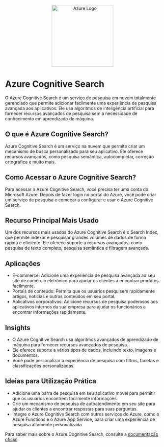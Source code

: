 <div align="center">
  <img src="https://upload.wikimedia.org/wikipedia/commons/a/a8/Microsoft_Azure_Logo.svg" alt="Azure Logo" width="200"/>
</div>

# Azure Cognitive Search

O Azure Cognitive Search é um serviço de pesquisa em nuvem totalmente gerenciado que permite adicionar facilmente uma experiência de pesquisa avançada aos aplicativos. Ele usa algoritmos de inteligência artificial para fornecer recursos avançados de pesquisa sem a necessidade de conhecimento em aprendizado de máquina.

## O que é Azure Cognitive Search?

Azure Cognitive Search é um serviço na nuvem que permite criar um mecanismo de busca personalizado para seu aplicativo. Ele oferece recursos avançados, como pesquisa semântica, autocompletar, correção ortográfica e muito mais.

## Como Acessar o Azure Cognitive Search?

Para acessar o Azure Cognitive Search, você precisa ter uma conta do Microsoft Azure. Depois de fazer login no portal do Azure, você pode criar um serviço de pesquisa e começar a configurar e usar o Azure Cognitive Search.

## Recurso Principal Mais Usado

Um dos recursos mais usados do Azure Cognitive Search é o Search Index, que permite indexar e pesquisar grandes volumes de dados de forma rápida e eficiente. Ele oferece suporte a recursos avançados, como pesquisa de texto completo, pesquisa semântica e filtragem avançada.

## Aplicações

- E-commerce: Adicione uma experiência de pesquisa avançada ao seu site de comércio eletrônico para ajudar os clientes a encontrar produtos facilmente.
- Portais de conteúdo: Permita que os usuários pesquisem rapidamente artigos, notícias e outros conteúdos em seu portal.
- Aplicativos corporativos: Adicione recursos de pesquisa poderosos aos aplicativos internos da sua empresa para ajudar os funcionários a encontrar informações rapidamente.

## Insights

- O Azure Cognitive Search usa algoritmos avançados de aprendizado de máquina para fornecer recursos avançados de pesquisa.
- Ele oferece suporte a vários tipos de dados, incluindo texto, imagens e documentos.
- Você pode personalizar a experiência de pesquisa com filtros, facetas e classificações personalizadas.

## Ideias para Utilização Prática

- Adicione uma barra de pesquisa em seu aplicativo móvel para permitir que os usuários encontrem facilmente informações.
- Crie um mecanismo de pesquisa de autoatendimento em seu site para ajudar os clientes a encontrar respostas para suas perguntas.
- Integre o Azure Cognitive Search com outros serviços do Azure, como o Azure Functions e o Azure App Service, para criar uma experiência de pesquisa altamente personalizada.

Para saber mais sobre o Azure Cognitive Search, consulte a [documentação oficial](https://docs.microsoft.com/azure/search/).

</div>
